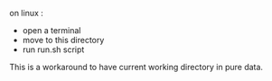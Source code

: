 on linux :

* open a terminal 
* move to this directory
* run run.sh script

This is a workaround to have current working directory in pure data.